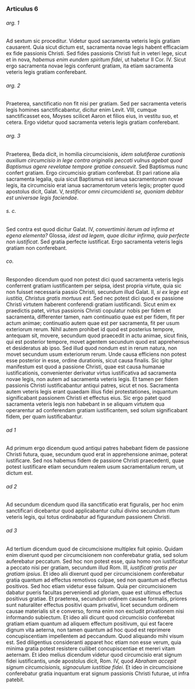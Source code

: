 ### Articulus 6

###### arg. 1
Ad sextum sic proceditur. Videtur quod sacramenta veteris legis gratiam causarent. Quia sicut dictum est, sacramenta novae legis habent efficaciam ex fide passionis Christi. Sed fides passionis Christi fuit in veteri lege, sicut et in nova, *habemus enim eundem spiritum fidei*, ut habetur II Cor. IV. Sicut ergo sacramenta novae legis conferunt gratiam, ita etiam sacramenta veteris legis gratiam conferebant.

###### arg. 2
Praeterea, sanctificatio non fit nisi per gratiam. Sed per sacramenta veteris legis homines sanctificabantur, dicitur enim Levit. VIII, cumque sanctificasset eos, Moyses scilicet Aaron et filios eius, in vestitu suo, et cetera. Ergo videtur quod sacramenta veteris legis gratiam conferebant.

###### arg. 3
Praeterea, Beda dicit, in homilia circumcisionis, *idem salutiferae curationis auxilium circumcisio in lege contra originalis peccati vulnus agebat quod Baptismus agere revelatae tempore gratiae consuevit*. Sed Baptismus nunc confert gratiam. Ergo circumcisio gratiam conferebat. Et pari ratione alia sacramenta legalia, quia sicut Baptismus est ianua sacramentorum novae legis, ita circumcisio erat ianua sacramentorum veteris legis; propter quod apostolus dicit, Galat. V, *testificor omni circumcidenti se, quoniam debitor est universae legis faciendae*.

###### s. c.
Sed contra est quod dicitur Galat. IV, *convertimini iterum ad infirma et egena elementa?* Glossa, *idest ad legem, quae dicitur infirma, quia perfecte non iustificat*. Sed gratia perfecte iustificat. Ergo sacramenta veteris legis gratiam non conferebant.

###### co.
Respondeo dicendum quod non potest dici quod sacramenta veteris legis conferrent gratiam iustificantem per seipsa, idest propria virtute, quia sic non fuisset necessaria passio Christi, secundum illud Galat. II, *si ex lege est iustitia, Christus gratis mortuus est*. Sed nec potest dici quod ex passione Christi virtutem haberent conferendi gratiam iustificandi. Sicut enim ex praedictis patet, virtus passionis Christi copulatur nobis per fidem et sacramenta, differenter tamen, nam continuatio quae est per fidem, fit per actum animae; continuatio autem quae est per sacramenta, fit per usum exteriorum rerum. Nihil autem prohibet id quod est posterius tempore, antequam sit, movere, secundum quod praecedit in actu animae, sicut finis, qui est posterior tempore, movet agentem secundum quod est apprehensus et desideratus ab ipso. Sed illud quod nondum est in rerum natura, non movet secundum usum exteriorum rerum. Unde causa efficiens non potest esse posterior in esse, ordine durationis, sicut causa finalis. Sic igitur manifestum est quod a passione Christi, quae est causa humanae iustificationis, convenienter derivatur virtus iustificativa ad sacramenta novae legis, non autem ad sacramenta veteris legis. Et tamen per fidem passionis Christi iustificabantur antiqui patres, sicut et nos. Sacramenta autem veteris legis erant quaedam illius fidei protestationes, inquantum significabant passionem Christi et effectus eius. Sic ergo patet quod sacramenta veteris legis non habebant in se aliquam virtutem qua operarentur ad conferendam gratiam iustificantem, sed solum significabant fidem, per quam iustificabantur.

###### ad 1
Ad primum ergo dicendum quod antiqui patres habebant fidem de passione Christi futura, quae, secundum quod erat in apprehensione animae, poterat iustificare. Sed nos habemus fidem de passione Christi praecedenti, quae potest iustificare etiam secundum realem usum sacramentalium rerum, ut dictum est.

###### ad 2
Ad secundum dicendum quod illa sanctificatio erat figuralis, per hoc enim sanctificari dicebantur quod applicabantur cultui divino secundum ritum veteris legis, qui totus ordinabatur ad figurandum passionem Christi.

###### ad 3
Ad tertium dicendum quod de circumcisione multiplex fuit opinio. Quidam enim dixerunt quod per circumcisionem non conferebatur gratia, sed solum auferebatur peccatum. Sed hoc non potest esse, quia homo non iustificatur a peccato nisi per gratiam, secundum illud Rom. III, *iustificati gratis per gratiam ipsius*. Et ideo alii dixerunt quod per circumcisionem conferebatur gratia quantum ad effectus remotivos culpae, sed non quantum ad effectus positivos. Sed hoc etiam videtur esse falsum. Quia per circumcisionem dabatur pueris facultas perveniendi ad gloriam, quae est ultimus effectus positivus gratiae. Et praeterea, secundum ordinem causae formalis, priores sunt naturaliter effectus positivi quam privativi, licet secundum ordinem causae materialis sit e converso, forma enim non excludit privationem nisi informando subiectum. Et ideo alii dicunt quod circumcisio conferebat gratiam etiam quantum ad aliquem effectum positivum, qui est facere dignum vita aeterna, non tamen quantum ad hoc quod est reprimere concupiscentiam impellentem ad peccandum. Quod aliquando mihi visum est. Sed diligentius consideranti apparet hoc etiam non esse verum, quia minima gratia potest resistere cuilibet concupiscentiae et mereri vitam aeternam. Et ideo melius dicendum videtur quod circumcisio erat signum fidei iustificantis, unde apostolus dicit, Rom. IV, quod *Abraham accepit signum circumcisionis, signaculum iustitiae fidei*. Et ideo in circumcisione conferebatur gratia inquantum erat signum passionis Christi futurae, ut infra patebit.

